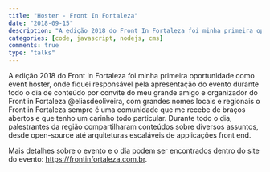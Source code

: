 ```yaml
---
title: "Hoster - Front In Fortaleza"
date: "2018-09-15"
description: "A edição 2018 do Front In Fortaleza foi minha primeira oportunidade como event hoster, onde fiquei responsável pela apresentação do evento durante todo o dia de conteúdo por convite do meu grande amigo e organizador do Front in Fortaleza @eliasdeoliveira, com grandes nomes locais e regionais o Front in Fortaleza sempre é uma comunidade que me recebe de braços abertos e que tenho um carinho todo particular. Durante todo o dia, palestrantes da região compartilharam conteúdos sobre diversos assuntos, desde open-source até arquiteturas escaláveis de applicações front end."
categories: [code, javascript, nodejs, cms]
comments: true
type: "talks"
---
```


A edição 2018 do Front In Fortaleza foi minha primeira oportunidade como event hoster, onde fiquei responsável pela apresentação do evento durante todo o dia de conteúdo por convite do meu grande amigo e organizador do Front in Fortaleza @eliasdeoliveira, com grandes nomes locais e regionais o Front in Fortaleza sempre é uma comunidade que me recebe de braços abertos e que tenho um carinho todo particular. Durante todo o dia, palestrantes da região compartilharam conteúdos sobre diversos assuntos, desde open-source até arquiteturas escaláveis de applicações front end.

Mais detalhes sobre o evento e o dia podem ser encontrados dentro do site do evento: https://frontinfortaleza.com.br.
